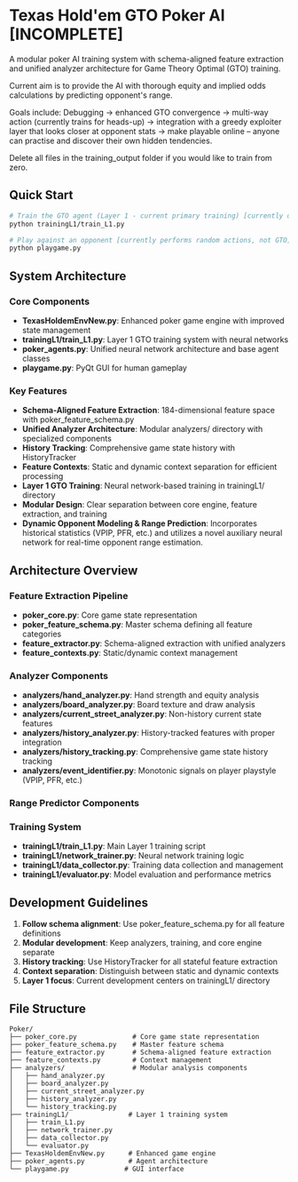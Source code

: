 # Texas Hold'em GTO Poker AI [INCOMPLETE]

A modular poker AI training system with schema-aligned feature extraction and unified analyzer architecture for Game Theory Optimal (GTO) training.

Current aim is to provide the AI with thorough equity and implied odds calculations by predicting opponent's range. 

Goals include: Debugging -> enhanced GTO convergence -> multi-way action (currently trains for heads-up) -> integration with a greedy exploiter layer that looks closer at opponent stats -> make playable online – anyone can practise and discover their own hidden tendencies.

Delete all files in the training_output folder if you would like to train from zero.

## Quick Start

```bash
# Train the GTO agent (Layer 1 - current primary training) [currently debugging]
python trainingL1/train_L1.py

# Play against an opponent [currently performs random actions, not GTO]
python playgame.py
```

## System Architecture

### Core Components

- **TexasHoldemEnvNew.py**: Enhanced poker game engine with improved state management
- **trainingL1/train_L1.py**: Layer 1 GTO training system with neural networks
- **poker_agents.py**: Unified neural network architecture and base agent classes
- **playgame.py**: PyQt GUI for human gameplay

### Key Features

- **Schema-Aligned Feature Extraction**: 184-dimensional feature space with poker_feature_schema.py
- **Unified Analyzer Architecture**: Modular analyzers/ directory with specialized components
- **History Tracking**: Comprehensive game state history with HistoryTracker
- **Feature Contexts**: Static and dynamic context separation for efficient processing
- **Layer 1 GTO Training**: Neural network-based training in trainingL1/ directory
- **Modular Design**: Clear separation between core engine, feature extraction, and training
- **Dynamic Opponent Modeling & Range Prediction**: Incorporates historical statistics (VPIP, PFR, etc.) and utilizes a novel auxiliary neural network for real-time opponent range estimation.

## Architecture Overview

### Feature Extraction Pipeline
- **poker_core.py**: Core game state representation
- **poker_feature_schema.py**: Master schema defining all feature categories  
- **feature_extractor.py**: Schema-aligned extraction with unified analyzers
- **feature_contexts.py**: Static/dynamic context management

### Analyzer Components
- **analyzers/hand_analyzer.py**: Hand strength and equity analysis
- **analyzers/board_analyzer.py**: Board texture and draw analysis
- **analyzers/current_street_analyzer.py**: Non-history current state features
- **analyzers/history_analyzer.py**: History-tracked features with proper integration
- **analyzers/history_tracking.py**: Comprehensive game state history tracking
- **analyzers/event_identifier.py**: Monotonic signals on player playstyle (VPIP, PFR, etc.)

### Range Predictor Components

### Training System
- **trainingL1/train_L1.py**: Main Layer 1 training script
- **trainingL1/network_trainer.py**: Neural network training logic
- **trainingL1/data_collector.py**: Training data collection and management
- **trainingL1/evaluator.py**: Model evaluation and performance metrics

## Development Guidelines

1. **Follow schema alignment**: Use poker_feature_schema.py for all feature definitions
2. **Modular development**: Keep analyzers, training, and core engine separate
3. **History tracking**: Use HistoryTracker for all stateful feature extraction
4. **Context separation**: Distinguish between static and dynamic contexts
5. **Layer 1 focus**: Current development centers on trainingL1/ directory

## File Structure

```
Poker/
├── poker_core.py              # Core game state representation
├── poker_feature_schema.py    # Master feature schema
├── feature_extractor.py       # Schema-aligned feature extraction
├── feature_contexts.py        # Context management
├── analyzers/                 # Modular analysis components
│   ├── hand_analyzer.py
│   ├── board_analyzer.py  
│   ├── current_street_analyzer.py
│   ├── history_analyzer.py
│   └── history_tracking.py
├── trainingL1/               # Layer 1 training system
│   ├── train_L1.py
│   ├── network_trainer.py
│   ├── data_collector.py
│   └── evaluator.py
├── TexasHoldemEnvNew.py      # Enhanced game engine
├── poker_agents.py           # Agent architecture
└── playgame.py              # GUI interface
```